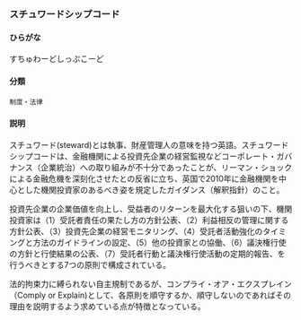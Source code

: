 <div style="display:none;">

## [あ行](securities-terms?id=あ行)
## [か行](securities-terms?id=か行)
## [さ行](securities-terms?id=さ行)

</div>

### スチュワードシップコード

#### ひらがな

すちゅわーどしっぷこーど

#### 分類

`制度・法律`

#### 説明

スチュワード(steward)とは執事、財産管理人の意味を持つ英語。スチュワードシップコードは、金融機関による投資先企業の経営監視などコーポレート・ガバナンス（企業統治）への取り組みが不十分であったことが、リーマン・ショックによる金融危機を深刻化させたとの反省に立ち、英国で2010年に金融機関を中心とした機関投資家のあるべき姿を規定したガイダンス（解釈指針）のこと。
 
投資先企業の企業価値を向上し、受益者のリターンを最大化する狙いの下、機関投資家は（1）受託者責任の果たし方の方針公表、（2）利益相反の管理に関する方針公表、（3）投資先企業の経営モニタリング、（4）受託者活動強化のタイミングと方法のガイドラインの設定、（5）他の投資家との協働、（6）議決権行使の方針と行使結果の公表、（7）受託者行動と議決権行使活動の定期的報告、を行うべきとする7つの原則で構成されている。
 
法的拘束力に縛られない自主規制であるが、コンプライ・オア・エクスプレイン（Comply or Explain)として、各原則を順守するか、順守しないのであればその理由を説明するよう求めている点が特徴となっている。

<div style="display:none;">

## [た行](securities-terms?id=た行)
## [な行](securities-terms?id=な行)
## [は行](securities-terms?id=は行)
## [ま行](securities-terms?id=ま行)
## [や行](securities-terms?id=や行)
## [ら行](securities-terms?id=ら行)
## [わ行](securities-terms?id=わ行)
## [英数字・記号](securities-terms?id=英数字・記号)

</div>

